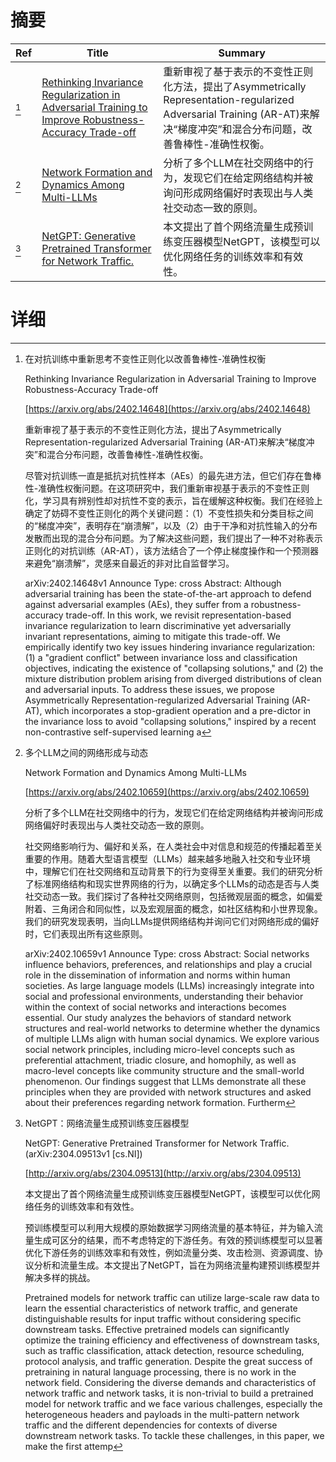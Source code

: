# 摘要

| Ref | Title | Summary |
| --- | --- | --- |
| [^1] | [Rethinking Invariance Regularization in Adversarial Training to Improve Robustness-Accuracy Trade-off](https://arxiv.org/abs/2402.14648) | 重新审视了基于表示的不变性正则化方法，提出了Asymmetrically Representation-regularized Adversarial Training (AR-AT)来解决“梯度冲突”和混合分布问题，改善鲁棒性-准确性权衡。 |
| [^2] | [Network Formation and Dynamics Among Multi-LLMs](https://arxiv.org/abs/2402.10659) | 分析了多个LLM在社交网络中的行为，发现它们在给定网络结构并被询问形成网络偏好时表现出与人类社交动态一致的原则。 |
| [^3] | [NetGPT: Generative Pretrained Transformer for Network Traffic.](http://arxiv.org/abs/2304.09513) | 本文提出了首个网络流量生成预训练变压器模型NetGPT，该模型可以优化网络任务的训练效率和有效性。 |

# 详细

[^1]: 在对抗训练中重新思考不变性正则化以改善鲁棒性-准确性权衡

    Rethinking Invariance Regularization in Adversarial Training to Improve Robustness-Accuracy Trade-off

    [https://arxiv.org/abs/2402.14648](https://arxiv.org/abs/2402.14648)

    重新审视了基于表示的不变性正则化方法，提出了Asymmetrically Representation-regularized Adversarial Training (AR-AT)来解决“梯度冲突”和混合分布问题，改善鲁棒性-准确性权衡。

    

    尽管对抗训练一直是抵抗对抗性样本（AEs）的最先进方法，但它们存在鲁棒性-准确性权衡问题。在这项研究中，我们重新审视基于表示的不变性正则化，学习具有辨别性却对抗性不变的表示，旨在缓解这种权衡。我们在经验上确定了妨碍不变性正则化的两个关键问题：（1）不变性损失和分类目标之间的“梯度冲突”，表明存在“崩溃解”，以及（2）由于干净和对抗性输入的分布发散而出现的混合分布问题。为了解决这些问题，我们提出了一种不对称表示正则化的对抗训练（AR-AT），该方法结合了一个停止梯度操作和一个预测器来避免“崩溃解”，灵感来自最近的非对比自监督学习。

    arXiv:2402.14648v1 Announce Type: cross  Abstract: Although adversarial training has been the state-of-the-art approach to defend against adversarial examples (AEs), they suffer from a robustness-accuracy trade-off. In this work, we revisit representation-based invariance regularization to learn discriminative yet adversarially invariant representations, aiming to mitigate this trade-off. We empirically identify two key issues hindering invariance regularization: (1) a "gradient conflict" between invariance loss and classification objectives, indicating the existence of "collapsing solutions," and (2) the mixture distribution problem arising from diverged distributions of clean and adversarial inputs. To address these issues, we propose Asymmetrically Representation-regularized Adversarial Training (AR-AT), which incorporates a stop-gradient operation and a pre-dictor in the invariance loss to avoid "collapsing solutions," inspired by a recent non-contrastive self-supervised learning a
    
[^2]: 多个LLM之间的网络形成与动态

    Network Formation and Dynamics Among Multi-LLMs

    [https://arxiv.org/abs/2402.10659](https://arxiv.org/abs/2402.10659)

    分析了多个LLM在社交网络中的行为，发现它们在给定网络结构并被询问形成网络偏好时表现出与人类社交动态一致的原则。

    

    社交网络影响行为、偏好和关系，在人类社会中对信息和规范的传播起着至关重要的作用。随着大型语言模型（LLMs）越来越多地融入社交和专业环境中，理解它们在社交网络和互动背景下的行为变得至关重要。我们的研究分析了标准网络结构和现实世界网络的行为，以确定多个LLMs的动态是否与人类社交动态一致。我们探讨了各种社交网络原则，包括微观层面的概念，如偏爱附着、三角闭合和同似性，以及宏观层面的概念，如社区结构和小世界现象。我们的研究发现表明，当向LLMs提供网络结构并询问它们对网络形成的偏好时，它们表现出所有这些原则。

    arXiv:2402.10659v1 Announce Type: cross  Abstract: Social networks influence behaviors, preferences, and relationships and play a crucial role in the dissemination of information and norms within human societies. As large language models (LLMs) increasingly integrate into social and professional environments, understanding their behavior within the context of social networks and interactions becomes essential. Our study analyzes the behaviors of standard network structures and real-world networks to determine whether the dynamics of multiple LLMs align with human social dynamics. We explore various social network principles, including micro-level concepts such as preferential attachment, triadic closure, and homophily, as well as macro-level concepts like community structure and the small-world phenomenon. Our findings suggest that LLMs demonstrate all these principles when they are provided with network structures and asked about their preferences regarding network formation. Furtherm
    
[^3]: NetGPT：网络流量生成预训练变压器模型

    NetGPT: Generative Pretrained Transformer for Network Traffic. (arXiv:2304.09513v1 [cs.NI])

    [http://arxiv.org/abs/2304.09513](http://arxiv.org/abs/2304.09513)

    本文提出了首个网络流量生成预训练变压器模型NetGPT，该模型可以优化网络任务的训练效率和有效性。

    

    预训练模型可以利用大规模的原始数据学习网络流量的基本特征，并为输入流量生成可区分的结果，而不考虑特定的下游任务。有效的预训练模型可以显著优化下游任务的训练效率和有效性，例如流量分类、攻击检测、资源调度、协议分析和流量生成。本文提出了NetGPT，旨在为网络流量构建预训练模型并解决多样的挑战。

    Pretrained models for network traffic can utilize large-scale raw data to learn the essential characteristics of network traffic, and generate distinguishable results for input traffic without considering specific downstream tasks. Effective pretrained models can significantly optimize the training efficiency and effectiveness of downstream tasks, such as traffic classification, attack detection, resource scheduling, protocol analysis, and traffic generation. Despite the great success of pretraining in natural language processing, there is no work in the network field. Considering the diverse demands and characteristics of network traffic and network tasks, it is non-trivial to build a pretrained model for network traffic and we face various challenges, especially the heterogeneous headers and payloads in the multi-pattern network traffic and the different dependencies for contexts of diverse downstream network tasks.  To tackle these challenges, in this paper, we make the first attemp
    

